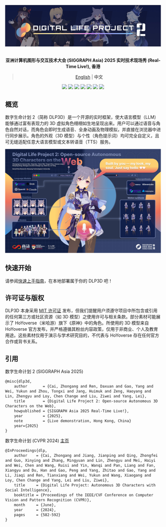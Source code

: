<div align="center">
    <img src="_static/banner.jpg"/>
</div>

<br/>

<div align="center">

**亚洲计算机图形与交互技术大会 (SIGGRAPH Asia) 2025 实时技术现场秀 (Real-Time Live!), 香港**

> [English](../README.md) | **中文**

</div>

<p align="center">
  <a href="https://dlp3d.ai/"><img src="https://img.shields.io/badge/Try%20it-dlp3d.ai-232C4B?style=flat"></a>
  <a href="https://x.com/dlp3d_ai"><img src="https://img.shields.io/badge/Digital%20Life%20Project-%232d2e30?style=flat&logo=x&labelColor=%23101419&color=%232d2e30"></a>
  <a href="https://www.xiaohongshu.com/user/profile/678df66a000000000d008dd1"><img src="https://img.shields.io/badge/Digital%20Life%20Project-%232d2e30?style=flat&logo=xiaohongshu&labelColor=%23101419&color=%23FF2442"></a>
  <a href="https://discord.gg/XB7jsKZQ"><img src="https://img.shields.io/badge/dynamic/json?url=https%3A%2F%2Fdiscord.com%2Fapi%2Finvites%2FXB7jsKZQ%3Fwith_counts%3Dtrue&query=%24.approximate_member_count&suffix=%20members&logo=discord&logoColor=white&label=%20&color=7389D8&labelColor=6A7EC2"></a>
  <a href="https://dlp3d.readthedocs.io/en/latest/index.html"><img src="https://img.shields.io/badge/Docs-EN-2C5282?style=flat&logo=readthedocs"></a>
  <a href="https://dlp3d.readthedocs.io/zh-cn/latest/"><img src="https://img.shields.io/badge/Docs-%E4%B8%AD%E6%96%87-2C5282?style=flat&logo=readthedocs"></a>
  <a href="https://github.com/dlp3d-ai/dlp3d.ai/blob/main/LICENSE"><img src="https://img.shields.io/github/license/dlp3d-ai/dlp3d.ai?style=flat"></a>
</p>

## 概览
数字生命计划 2（简称 DLP3D）是一个开源的实时框架，使大语言模型（LLM）能够通过富有表现力的 3D 虚拟角色栩栩如生地呈现出来。用户可以通过语音与角色自然对话，而角色会即时生成语音、全身动画及物理模拟，并直接在浏览器中进行同步展示。角色的外观（3D 模型）与个性（角色提示词）均可完全自定义，且可无缝适配任意大语言模型或文本转语音（TTS）服务。

<div align="center">
    <img src="_static/poster_small.jpg"/>
</div>


## 快速开始

请参阅[快速上手指南](https://dlp3d.readthedocs.io/en/latest/getting_started/quick_start.html)，在本地部署属于你的 DLP3D 吧！


## 许可证与版权

DLP3D 本身采用 [MIT 许可证](../LICENSE) 发布，但我们提醒用户须遵守项目中所包含或引用的任何第三方或社区资源（如 3D 模型）之使用许可与相关条款。部分素材可能展示了 HoYoverse（米哈游）旗下《原神》中的角色。所使用的 3D 模型来自 HoYoverse 官方发布，并严格遵循其粉丝内容政策，仅用于非商业、个人及教育用途。这些素材仅用于演示与学术研究目的，不代表与 HoYoverse 存在任何官方合作或背书关系。


## 引用
数字生命计划 2 (SIGGRAPH Asia 2025)
```
@misc{dlp3d,
    author       = {Cai, Zhongang and Ren, Daxuan and Gao, Yang and Wei, Yukun and Zhou, Tongxi and Jang, Huimuk and Zeng, Haoyang and Lin, Zhengyu and Loy, Chen Change and Liu, Ziwei and Yang, Lei},
    title        = {Digital Life Project 2: Open-source Autonomous 3D Characters on the Web},
    howpublished = {SIGGRAPH Asia 2025 Real-Time Live!},
    year         = {2025},
    note         = {Live demonstration, Hong Kong, China}
    year={2025}
}
```
数字生命计划 (CVPR 2024) [主页](https://digital-life-project.com/)
```
@InProceedings{dlp,
    author    = {Cai, Zhongang and Jiang, Jianping and Qing, Zhongfei and Guo, Xinying and Zhang, Mingyuan and Lin, Zhengyu and Mei, Haiyi and Wei, Chen and Wang, Ruisi and Yin, Wanqi and Pan, Liang and Fan, Xiangyu and Du, Han and Gao, Peng and Yang, Zhitao and Gao, Yang and Li, Jiaqi and Ren, Tianxiang and Wei, Yukun and Wang, Xiaogang and Loy, Chen Change and Yang, Lei and Liu, Ziwei},
    title     = {Digital Life Project: Autonomous 3D Characters with Social Intelligence},
    booktitle = {Proceedings of the IEEE/CVF Conference on Computer Vision and Pattern Recognition (CVPR)},
    month     = {June},
    year      = {2024},
    pages     = {582-592}
}
```
